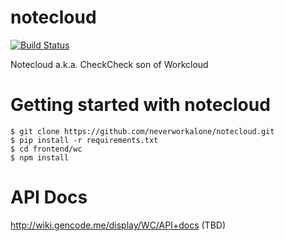 # notecloud
[![Build Status](https://travis-ci.com/neverworkalone/notecloud.svg?token=x8L5Xw9gvF2UWqzUyEyx&branch=master)](https://travis-ci.com/neverworkalone/notecloud)

Notecloud a.k.a. CheckCheck son of Workcloud


# Getting started with notecloud

    $ git clone https://github.com/neverworkalone/notecloud.git
    $ pip install -r requirements.txt
    $ cd frontend/wc
    $ npm install


# API Docs

http://wiki.gencode.me/display/WC/API+docs (TBD)
